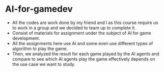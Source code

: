 # AI-for-gamedev
- All the codes are work done by my friend and I as this course require us to work in a group and we decided to team up to complete it.
- Consist of materials for assignment under the subject of AI for game development.
- All the assignments here use AI and some even use different types of algorithm to play the game.
- Then, we analyzed the result for each game played by the AI agents and compare to see which AI agents play the game effectively depends on the use case we want to study.
